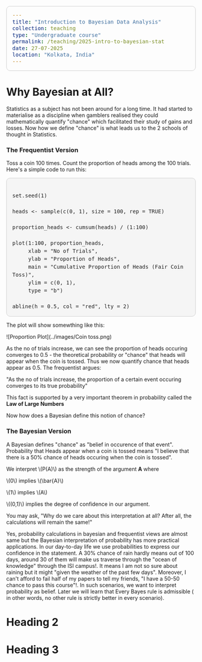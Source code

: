 ```yaml
---
title: "Introduction to Bayesian Data Analysis"
collection: teaching
type: "Undergraduate course"
permalink: /teaching/2025-intro-to-bayesian-stat
date: 27-07-2025
location: "Kolkata, India"
---
```



Why Bayesian at All?
======
Statistics as a subject has not been around for a long time. It had started to materialise as a discipline when gamblers realised they could mathematically quantify "chance" which facilitated their study of gains and losses. Now how we define "chance" is what leads us to the 2 schools of thought in Statistics.

<h3>The Frequentist Version</h3>

Toss a coin 100 times. Count the proportion of heads among the 100 trials. Here's a simple code to run this:

<pre><code class="language-r">
set.seed(1)

heads <- sample(c(0, 1), size = 100, rep = TRUE)

proportion_heads <- cumsum(heads) / (1:100)

plot(1:100, proportion_heads,
     xlab = "No of Trials",
     ylab = "Proportion of Heads",
     main = "Cumulative Proportion of Heads (Fair Coin Toss)",
     ylim = c(0, 1),
     type = "b")
     
abline(h = 0.5, col = "red", lty = 2)
</code></pre>
<style>
pre code {
  background: #f5f5f5;
  padding: 15px;
  border-radius: 10px;
  display: block;
  overflow-x: auto;
  font-family: 'Fira Code', monospace;
  font-size: 14px;
  line-height: 1.5;
  color: #222;
  border: 1px solid #ccc;
}
</style>


The plot will show somewthing like this:

![Proportion Plot](../images/Coin toss.png)



As the no of trials increase, we can see the proportion of heads occuring converges to 0.5 -  the theoretical probability or "chance" that heads will appear when the coin is tossed. Thus we now quantify chance that heads appear as 0.5. The frequentist argues:

"As the no of trials increase, the proportion of a certain event occuring converges to its true probability"

This fact is supported by a very important theorem in probability called the <b>Law of Large Numbers</b>

Now how does a Bayesian define this notion of chance?

<h3>The Bayesian Version</h3>

A Bayesian defines "chance" as "belief in occurence of that event". Probability that Heads appear when a coin is tossed means "I believe that there is a 50% chance of heads occuring when the coin is tossed".

We interpret \\(P(A)\\) as the strength of the argument <b>A</b> where 

\\(0\\) implies \\(\bar{A}\\)

\\(1\\) implies \\(A\\)

\\((0,1)\\) implies the degree of confidence in our argument.

You may ask, "Why do we care about this interpretation at all? After all, the calculations will remain the same!"

Yes, probability calculations in bayesian and frequentist views are almost same but the Bayesian interpretation of probability has more practical applications. In our day-to-day life we use probabilities to express our confidence in the statement. A 30% chance of rain hardly means out of 100 days, around 30 of them will make us traverse through the "ocean of knowledge" through the ISI campus!. It means I am not so sure about raining but it might "given the weather of the past few days". Moreover, I can't afford to fail half of my papers to tell my friends, "I have a 50-50 chance to pass this course"!. In such scenarios, we want to interpret probability as belief. Later we will learn that Every Bayes rule is admissible ( in other words, no other rule is strictly better in every scenario).


Heading 2
======

Heading 3
======
